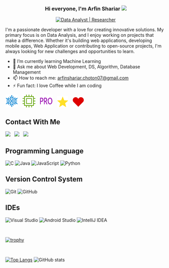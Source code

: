 <h3 align="center">
    Hi everyone, I'm Arfin Shariar
    <img src="https://media.giphy.com/media/l1J9NJRqBAp3iHaxO/giphy.gif" width="50">
</h3>
<p align="center">
    <a href="https://git.io/typing-svg"><img src="https://readme-typing-svg.demolab.com?font=Fira+Code&size=16&pause=1000&color=36BA98&center=true&vCenter=true&random=false&width=435&lines=Data Analyst+%26+Machine+Learning+Expert;Coding+in+My+Blood" alt="Data Analyst | Researcher" /></a>
</p>


I'm a passionate developer with a love for creating innovative solutions. My primary focus is on Data Analysis, and I enjoy working on projects that make a difference. Whether it's building web applications, developing mobile apps, Web Application or contributing to open-source projects, I'm always looking for new challenges and opportunities to learn.

- 🌱 I’m currently learning Machine Learning 
- 💬 Ask me about Web Development, DS, Algorithm, Database Management 
- 📫 How to reach me: arfinshariar.choton07@gmail.com 
- ⚡ Fun fact: I love Coffee while I am coding 

<a href='https://archiveprogram.github.com/'><img src='https://raw.githubusercontent.com/acervenky/animated-github-badges/master/assets/acbadge.gif' width='40' height='40'></a> <a href='https://docs.github.com/en/developers'><img src='https://raw.githubusercontent.com/acervenky/animated-github-badges/master/assets/devbadge.gif' width='40' height='40'></a> <a href='https://github.com/pricing'><img src='https://raw.githubusercontent.com/acervenky/animated-github-badges/master/assets/pro.gif' width='40' height='40'></a> <a href='https://stars.github.com/'><img src='https://raw.githubusercontent.com/acervenky/animated-github-badges/master/assets/starbadge.gif' width='35' height='35'></a> <a href='https://docs.github.com/en/github/supporting-the-open-source-community-with-github-sponsors'><img src='https://raw.githubusercontent.com/acervenky/animated-github-badges/master/assets/sponsorbadge.gif' width='35' height='35'></a> 
<br>

## Contact With Me
<a href="https://www.linkedin.com/in/arfin-shariar?utm_source=share&utm_campaign=share_via&utm_content=profile&utm_medium=ios_app" target="_blank"><img src="https://img.shields.io/badge/linkedin-%230077B5.svg?style=for-the-badge&logo=linkedin&logoColor=white"/></a> &nbsp;
<a href="arfinshariar.choton07@gmail.com" target="_blank"><img src="https://img.shields.io/badge/Gmail-D14836?style=for-the-badge&logo=gmail&logoColor=white"/></a> &nbsp;
<a href="https://drive.google.com/file/d/1UkgAZrgmXA4W2cGxT6rxq9LBgv6UFSk3/view?usp=sharing" target="_blank"><img src="https://img.shields.io/badge/My%20resume-EC1C24.svg?style=for-the-badge&logo=Adobe%20Acrobat%20Reader&logoColor=white"/></a>

## Programming Language
![C](https://img.shields.io/badge/c-%2300599C.svg?style=for-the-badge&logo=c&logoColor=white) 
![Java](https://img.shields.io/badge/java-%23ED8B00.svg?style=for-the-badge&logo=openjdk&logoColor=white)
![JavaScript](https://img.shields.io/badge/javascript-%23323330.svg?style=for-the-badge&logo=javascript&logoColor=%23F7DF1E)
![Python](https://img.shields.io/badge/python-3670A0?style=for-the-badge&logo=python&logoColor=ffdd54)

## Version Control System
![Git](https://img.shields.io/badge/git-%23F05033.svg?style=for-the-badge&logo=git&logoColor=white)
![GitHub](https://img.shields.io/badge/github-%23121011.svg?style=for-the-badge&logo=github&logoColor=white)

## IDEs
![Visual Studio](https://img.shields.io/badge/Visual%20Studio-5C2D91.svg?style=for-the-badge&logo=visual-studio&logoColor=white)
![Android Studio](https://img.shields.io/badge/Android%20Studio-3DDC84.svg?style=for-the-badge&logo=android-studio&logoColor=white)
![IntelliJ IDEA](https://img.shields.io/badge/IntelliJIDEA-000000.svg?style=for-the-badge&logo=intellij-idea&logoColor=white)

<br>

[![trophy](https://github-profile-trophy.vercel.app/?username=ArfinShariar23)](https://github.com/ryo-ma/github-profile-trophy)

<br>

[![Top Langs](https://github-readme-stats.vercel.app/api/top-langs/?username=ArfinShariar23&layout=compact)](https://github.com/anuraghazra/github-readme-stats)
![GitHub stats](https://github-readme-stats.vercel.app/api?username=ArfinShariar23&show_icons=true&count_private=true)  

